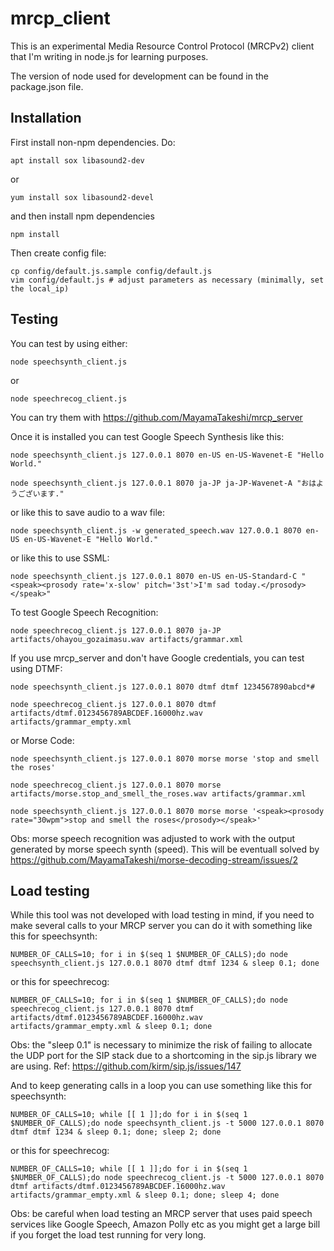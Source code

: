 # mrcp_client

This is an experimental Media Resource Control Protocol (MRCPv2) client that I'm writing in node.js for learning purposes.

The version of node used for development can be found in the package.json file.

## Installation

First install non-npm dependencies. Do:

```
apt install sox libasound2-dev
```
or
```
yum install sox libasound2-devel
```

and then install npm dependencies
```
npm install
```

Then create config file:
```
cp config/default.js.sample config/default.js
vim config/default.js # adjust parameters as necessary (minimally, set the local_ip)
```

## Testing

You can test by using either:
```
node speechsynth_client.js
```
or
```
node speechrecog_client.js
```

You can try them with https://github.com/MayamaTakeshi/mrcp_server

Once it is installed you can test Google Speech Synthesis like this:
```
node speechsynth_client.js 127.0.0.1 8070 en-US en-US-Wavenet-E "Hello World."

node speechsynth_client.js 127.0.0.1 8070 ja-JP ja-JP-Wavenet-A "おはようございます."
```
or like this to save audio to a wav file:
```
node speechsynth_client.js -w generated_speech.wav 127.0.0.1 8070 en-US en-US-Wavenet-E "Hello World."
```
or like this to use SSML:
```
node speechsynth_client.js 127.0.0.1 8070 en-US en-US-Standard-C "<speak><prosody rate='x-slow' pitch='3st'>I'm sad today.</prosody></speak>"
```

To test Google Speech Recognition:
```
node speechrecog_client.js 127.0.0.1 8070 ja-JP artifacts/ohayou_gozaimasu.wav artifacts/grammar.xml
```

If you use mrcp_server and don't have Google credentials, you can test using DTMF:
```
node speechsynth_client.js 127.0.0.1 8070 dtmf dtmf 1234567890abcd*#

node speechrecog_client.js 127.0.0.1 8070 dtmf artifacts/dtmf.0123456789ABCDEF.16000hz.wav artifacts/grammar_empty.xml
```

or Morse Code:
```
node speechsynth_client.js 127.0.0.1 8070 morse morse 'stop and smell the roses'

node speechrecog_client.js 127.0.0.1 8070 morse artifacts/morse.stop_and_smell_the_roses.wav artifacts/grammar.xml

node speechsynth_client.js 127.0.0.1 8070 morse morse '<speak><prosody rate="30wpm">stop and smell the roses</prosody></speak>'
```

Obs: morse speech recognition was adjusted to work with the output generated by morse speech synth (speed). This will be eventuall solved by https://github.com/MayamaTakeshi/morse-decoding-stream/issues/2


## Load testing

While this tool was not developed with load testing in mind, if you need to make several calls to your MRCP server you can do it with something like this for speechsynth:
```
NUMBER_OF_CALLS=10; for i in $(seq 1 $NUMBER_OF_CALLS);do node speechsynth_client.js 127.0.0.1 8070 dtmf dtmf 1234 & sleep 0.1; done
```
or this for speechrecog:
```
NUMBER_OF_CALLS=10; for i in $(seq 1 $NUMBER_OF_CALLS);do node speechrecog_client.js 127.0.0.1 8070 dtmf artifacts/dtmf.0123456789ABCDEF.16000hz.wav artifacts/grammar_empty.xml & sleep 0.1; done
```

  Obs: the "sleep 0.1" is necessary to minimize the risk of failing to allocate the UDP port for the SIP stack due to a shortcoming in the sip.js library we are using. Ref: https://github.com/kirm/sip.js/issues/147

And to keep generating calls in a loop you can use something like this for speechsynth:
```
NUMBER_OF_CALLS=10; while [[ 1 ]];do for i in $(seq 1 $NUMBER_OF_CALLS);do node speechsynth_client.js -t 5000 127.0.0.1 8070 dtmf dtmf 1234 & sleep 0.1; done; sleep 2; done
```
or this for speechrecog:
```
NUMBER_OF_CALLS=10; while [[ 1 ]];do for i in $(seq 1 $NUMBER_OF_CALLS);do node speechrecog_client.js -t 5000 127.0.0.1 8070 dtmf artifacts/dtmf.0123456789ABCDEF.16000hz.wav artifacts/grammar_empty.xml & sleep 0.1; done; sleep 4; done
```

Obs: be careful when load testing an MRCP server that uses paid speech services like Google Speech, Amazon Polly etc as you might get a large bill if you forget the load test running for very long.


